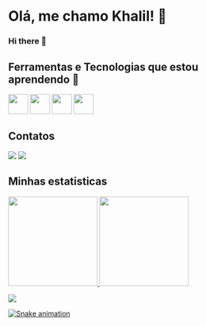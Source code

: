 # Olá, me chamo Khalil! 👋

### Hi there 👋

## Ferramentas e Tecnologias que estou aprendendo 🤔
<img loading="lazy" src="https://cdn.jsdelivr.net/gh/devicons/devicon/icons/git/git-original.svg" width="40" height="40"/>  <img src="https://cdn.jsdelivr.net/gh/devicons/devicon@latest/icons/react/react-original.svg" width="40" height="40"/> <img src="https://cdn.jsdelivr.net/gh/devicons/devicon@latest/icons/javascript/javascript-original.svg" width="40" height="40"/> <img src="https://cdn.jsdelivr.net/gh/devicons/devicon@latest/icons/css3/css3-original.svg" width="40" height="40"/>
## Contatos

<div>
<a href = "mailto:kacamargopacker@gmail.com"><img loading="lazy" src="https://img.shields.io/badge/Gmail-D14836?style=for-the-badge&logo=gmail&logoColor=white" target="_blank"></a>
<a href="https://www.linkedin.com/in/khalil-camargo-packer-035ba91a5/" target="_blank"><img loading="lazy" src="https://img.shields.io/badge/-LinkedIn-%230077B5?style=for-the-badge&logo=linkedin&logoColor=white" target="_blank"></a>   
</div>

## Minhas estatisticas

<div>
<a href="https://github.com/khalilcamp">
<img loading="lazy" height="180em" src="https://github-readme-stats.vercel.app/api/top-langs/?username=khalilcamp&layout=compact&langs_count=7&theme=dracula"/>
<img loading="lazy" height="180em" src="https://github-readme-stats.vercel.app/api?username=khalilcamp&show_icons=true&theme=dracula&include_all_commits=true&count_private=true"/>
</div>

![](https://media1.tenor.com/m/1_rDlopCuOAAAAAC/nerd-dog-nerd.gif)

![Snake animation](https://github.com/khalilcamp/khalilcamp/blob/output/github-contribution-grid-snake.svg)
<!--
**khalilcamp/khalilcamp** is a ✨ _special_ ✨ repository because its `README.md` (this file) appears on your GitHub profile.

Here are some ideas to get you started:

- 🔭 I’m currently working on ...
- 🌱 I’m currently learning ...
- 👯 I’m looking to collaborate on ...
- 🤔 I’m looking for help with ...
- 💬 Ask me about ...
- 📫 How to reach me: ...
- 😄 Pronouns: ...
- ⚡ Fun fact: ...
-->
